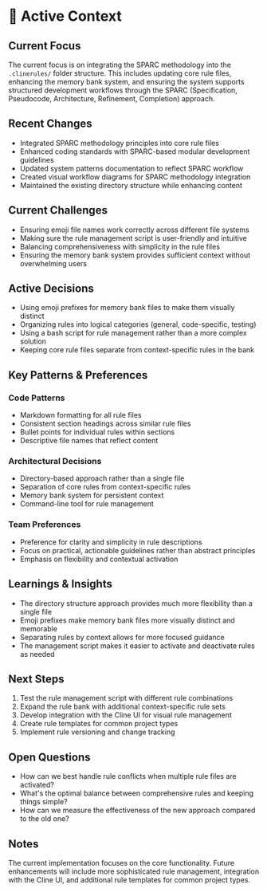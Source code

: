 # 🔄 Active Context

## Current Focus
The current focus is on integrating the SPARC methodology into the `.clinerules/` folder structure. This includes updating core rule files, enhancing the memory bank system, and ensuring the system supports structured development workflows through the SPARC (Specification, Pseudocode, Architecture, Refinement, Completion) approach.

## Recent Changes
- Integrated SPARC methodology principles into core rule files
- Enhanced coding standards with SPARC-based modular development guidelines
- Updated system patterns documentation to reflect SPARC workflow
- Created visual workflow diagrams for SPARC methodology integration
- Maintained the existing directory structure while enhancing content

## Current Challenges
- Ensuring emoji file names work correctly across different file systems
- Making sure the rule management script is user-friendly and intuitive
- Balancing comprehensiveness with simplicity in the rule files
- Ensuring the memory bank system provides sufficient context without overwhelming users

## Active Decisions
- Using emoji prefixes for memory bank files to make them visually distinct
- Organizing rules into logical categories (general, code-specific, testing)
- Using a bash script for rule management rather than a more complex solution
- Keeping core rule files separate from context-specific rules in the bank

## Key Patterns & Preferences

### Code Patterns
- Markdown formatting for all rule files
- Consistent section headings across similar rule files
- Bullet points for individual rules within sections
- Descriptive file names that reflect content

### Architectural Decisions
- Directory-based approach rather than a single file
- Separation of core rules from context-specific rules
- Memory bank system for persistent context
- Command-line tool for rule management

### Team Preferences
- Preference for clarity and simplicity in rule descriptions
- Focus on practical, actionable guidelines rather than abstract principles
- Emphasis on flexibility and contextual activation

## Learnings & Insights
- The directory structure approach provides much more flexibility than a single file
- Emoji prefixes make memory bank files more visually distinct and memorable
- Separating rules by context allows for more focused guidance
- The management script makes it easier to activate and deactivate rules as needed

## Next Steps
1. Test the rule management script with different rule combinations
2. Expand the rule bank with additional context-specific rule sets
3. Develop integration with the Cline UI for visual rule management
4. Create rule templates for common project types
5. Implement rule versioning and change tracking

## Open Questions
- How can we best handle rule conflicts when multiple rule files are activated?
- What's the optimal balance between comprehensive rules and keeping things simple?
- How can we measure the effectiveness of the new approach compared to the old one?

## Notes
The current implementation focuses on the core functionality. Future enhancements will include more sophisticated rule management, integration with the Cline UI, and additional rule templates for common project types.
